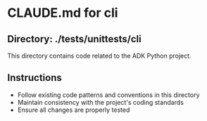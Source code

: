 # CLAUDE.md for cli

## Directory: ./tests/unittests/cli

This directory contains code related to the ADK Python project.

## Instructions
- Follow existing code patterns and conventions in this directory
- Maintain consistency with the project's coding standards
- Ensure all changes are properly tested
